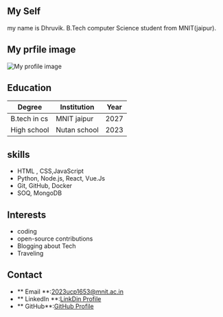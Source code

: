 

## My Self
my name is Dhruvik.
B.Tech computer Science student from MNIT(jaipur).

## My prfile image
 ![My profile image](https://www.google.com/url?sa=i&url=https%3A%2F%2Feasy-peasy.ai%2Fai-image-generator%2Fimages%2Fcalm-peaceful-student-studying-books&psig=AOvVaw0KIRpyklitIRyj_oKb0Eg1&ust=1732094070103000&source=images&cd=vfe&opi=89978449&ved=0CBEQjRxqFwoTCMCM-bKH6IkDFQAAAAAdAAAAABAE)
 
## Education
|Degree|Institution|Year|
|--|--|--|
|B.tech in cs| MNIT jaipur| 2027|
|High school|Nutan school|2023|

## skills
- HTML , CSS,JavaScript
- Python, Node.js, React, Vue.Js
- Git, GitHub, Docker
- SOQ, MongoDB



## Interests
- coding
- open-source contributions
- Blogging about Tech 
- Traveling


## Contact 
- ** Email **:[2023ucp1653@mnit.ac.in](2023ucp1653@mnit.ac.in)
- ** LinkedIn **:[LinkDin Profile ](https://www.linkedin.com/in/username)
- ** GitHub**:[GitHub Profile](https://github.com/username)



